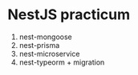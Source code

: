# NestJS practicum

1. nest-mongoose
2. nest-prisma
3. nest-microservice
4. nest-typeorm + migration
